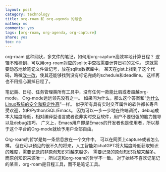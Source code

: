 ```yaml
---
layout: post
category: technology
title: org-roam 和 org-agenda 的融合
matheq: no
comments: yes
tags: [org-roam, org-agenda, org-capture]
share: yes
toc: no
---
```


org-roam 这种网状，多文件的笔记，如何用org-capture高效率地计算日程？
逻辑不难猜到，可以用org-roam对应的sqlite中查找需要计算日程的文件。
这就需要动态地给笔记文件做记号，放在sqlite数据库中。
某天在gist上找到了这个代码，略微[改一改](https://gist.github.com/dustincys/fd8977c976b3fb55cffc260a4e96c856?permalink_comment_id=4496972#gistcomment-4496972)，使其还能够找到没有标记完成的schedule和deadline。
这样再也不用担心漏掉日程了。

笔记类、日程、任务管理类所有工具中，没有任何一款能比肩或者超越org-mode。
Org-mode远远领先没有之一。
如果问为什么，那么这个答案和“[为什么Linux系统的安全和稳定性高](https://mathcs.holycross.edu/~ahwang/gnu_linux/linux-intro/node10.html#:~:text=GNU%2FLinux%20is%20stable%20for,distinct%2C%20separated%20portions%20of%20code.&text=A%20problem%20in%20one%20piece,serious%20repercussions%20in%20other%20pieces.)”一样。
似乎所有具有实时交互属性的软件都长寿且受欢迎，如R/Python/SQL/Emacs。
因为可以一步一步地在终端调试，debug成本大幅度降低，相对编译型语言或者说非实时交互软件，用户不要很强的脑力推导以及debug技巧。
广义上，Emacs用户即是Emacs的开发者也是使用者，所以基于这个平台的Org-mode就给予用户全部自由。

Org-roam的哲学是每一条信息放在一个文件中。
可以在网页上capture或者怎么样。
但在可以预见的很不久的将来，人工智能如chatGPT将大幅度降低获取知识的难度，需要记录的非原创知识将越来越少。
需要记录的原创知识将越来越多。
而原创知识来源唯一，所以这和org-roam的哲学不一致。
对于始终不喜欢记笔记的某呆，org-roam是日程工具，而不是笔记工具。


